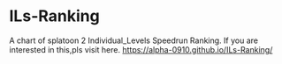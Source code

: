 # ILs-Ranking
A chart of splatoon 2 Individual_Levels Speedrun Ranking.
If you are interested in this,pls visit here.
https://alpha-0910.github.io/ILs-Ranking/
